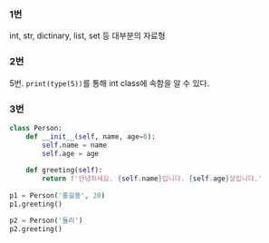 ### 1번

int, str, dictinary, list, set 등 대부분의 자료형



### 2번

5번. `print(type(5))`를 통해 int class에 속함을 알 수 있다.



### 3번

```python
class Person:
    def __init__(self, name, age=0):
        self.name = name
        self.age = age
    
    def greeting(self):
        return f'안녕하세요. {self.name}입니다. {self.age}살입니다.'
    
p1 = Person('홍길동', 20)
p1.greeting()

p2 = Person('둘리')
p2.greeting()
```

